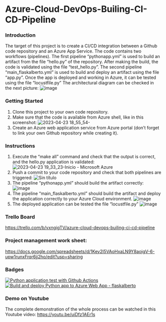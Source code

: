 # Azure-Cloud-DevOps-Builing-CI-CD-Pipeline

### Introduction
The target of this project is to create a CI/CD integration between a Github code repository and an Azure App Service. The code contains two workflows (pipelines).
The first pipeline “pythonapp.yml” is used to build an artifact from the file “hello.py” of the repository. After making the build, the code is validated using the file “test_hello.py”.
The second pipeline “main_flaskalberto.yml” is used to build and deploy an artifact using the file “app.py”. Once the app is deployed and working in Azure, it can be tested using the file “locustfile.py”
The architectural diagram can be checked in the next picture:
![image](https://user-images.githubusercontent.com/40852884/236322817-524e9928-3456-4587-90d1-d8dea4b25bd1.png)


### Getting Started
1. Clone this project to your own code repository.
2. Make sure that the code is available from Azure shell, like in this screenshot:
![2023-04-23 18_55_54-](https://user-images.githubusercontent.com/40852884/235792036-814a881c-6346-4252-8a22-fd7d23b3da68.png)
3. Create an Azure web application service from Azure portal (don’t forget to link your own Github repository while creating it).


### Instructions
1. Execute the “make all” command and check that the output is correct, and the hello.py application is validated:
![2023-04-23 19_33_23-Inicio - Microsoft Azure](https://user-images.githubusercontent.com/40852884/235792123-420879d3-02b2-4db6-9354-f199a50bdc34.png)
2. Push a commit to your code repository and check that both pipelines are triggered:
![Sin título](https://user-images.githubusercontent.com/40852884/235792341-9bea6961-a08b-4693-aa08-4f309521a5aa.png)
3. The pipeline “pythonapp.yml” should build the artifact correctly:
![image](https://user-images.githubusercontent.com/40852884/235792236-74074309-3c18-428e-947b-6965b0159bc8.png)
4. The pipeline “main_flaskalberto.yml” should build the artifact and deploy the application correctly to your Azure Cloud environment.
![image](https://user-images.githubusercontent.com/40852884/235792874-83bb6d25-f108-47d0-91f4-700f1db3e66a.png)
5. The deployed application can be tested the file “locustfile.py”
![image](https://user-images.githubusercontent.com/40852884/235793343-bfb1f2d4-e535-4ce0-96e2-8e352260129d.png)

### Trello Board
https://trello.com/b/vxngigTV/azure-cloud-devops-builing-ci-cd-pipeline

### Project management work sheet:
https://docs.google.com/spreadsheets/d/1Key2I5VAoHxaLN9Y8aojgV-6-upw1runxFrqr6jj2ho/edit?usp=sharing

### Badges
[![Python application test with Github Actions](https://github.com/A-Montenegro/Azure-Cloud-DevOps-Builing-CI-CD-Pipeline/actions/workflows/pythonapp.yml/badge.svg)](https://github.com/A-Montenegro/Azure-Cloud-DevOps-Builing-CI-CD-Pipeline/actions/workflows/pythonapp.yml)
[![Build and deploy Python app to Azure Web App - flaskalberto](https://github.com/A-Montenegro/Azure-Cloud-DevOps-Builing-CI-CD-Pipeline/actions/workflows/main_flaskalberto.yml/badge.svg)](https://github.com/A-Montenegro/Azure-Cloud-DevOps-Builing-CI-CD-Pipeline/actions/workflows/main_flaskalberto.yml)

### Demo on Youtube
The complete demonstration of the whole process can be watched in this Youtube video:
https://youtu.be/uiDfz1AEr1s


